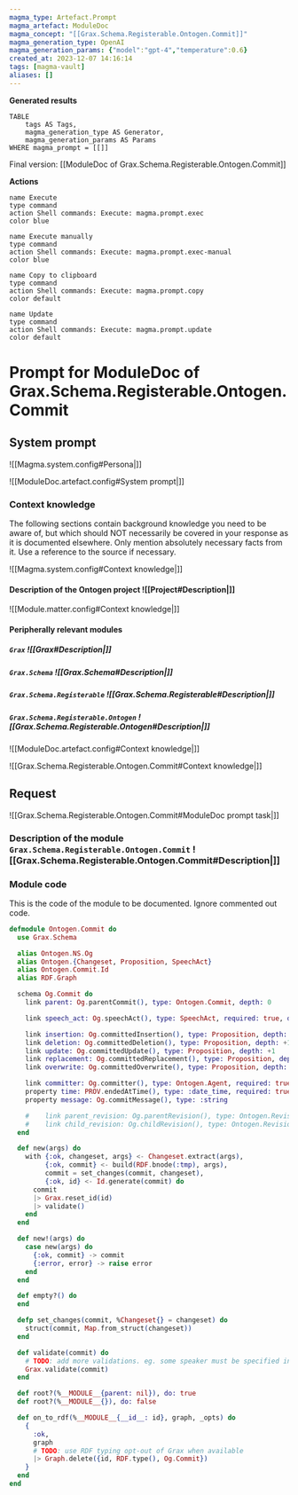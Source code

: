 ```yaml
---
magma_type: Artefact.Prompt
magma_artefact: ModuleDoc
magma_concept: "[[Grax.Schema.Registerable.Ontogen.Commit]]"
magma_generation_type: OpenAI
magma_generation_params: {"model":"gpt-4","temperature":0.6}
created_at: 2023-12-07 14:16:14
tags: [magma-vault]
aliases: []
---
```


**Generated results**

```dataview
TABLE
	tags AS Tags,
	magma_generation_type AS Generator,
	magma_generation_params AS Params
WHERE magma_prompt = [[]]
```

Final version: [[ModuleDoc of Grax.Schema.Registerable.Ontogen.Commit]]

**Actions**

```button
name Execute
type command
action Shell commands: Execute: magma.prompt.exec
color blue
```
```button
name Execute manually
type command
action Shell commands: Execute: magma.prompt.exec-manual
color blue
```
```button
name Copy to clipboard
type command
action Shell commands: Execute: magma.prompt.copy
color default
```
```button
name Update
type command
action Shell commands: Execute: magma.prompt.update
color default
```

# Prompt for ModuleDoc of Grax.Schema.Registerable.Ontogen.Commit

## System prompt

![[Magma.system.config#Persona|]]

![[ModuleDoc.artefact.config#System prompt|]]

### Context knowledge

The following sections contain background knowledge you need to be aware of, but which should NOT necessarily be covered in your response as it is documented elsewhere. Only mention absolutely necessary facts from it. Use a reference to the source if necessary.

![[Magma.system.config#Context knowledge|]]

#### Description of the Ontogen project ![[Project#Description|]]

![[Module.matter.config#Context knowledge|]]

#### Peripherally relevant modules

##### `Grax` ![[Grax#Description|]]

##### `Grax.Schema` ![[Grax.Schema#Description|]]

##### `Grax.Schema.Registerable` ![[Grax.Schema.Registerable#Description|]]

##### `Grax.Schema.Registerable.Ontogen` ![[Grax.Schema.Registerable.Ontogen#Description|]]

![[ModuleDoc.artefact.config#Context knowledge|]]

![[Grax.Schema.Registerable.Ontogen.Commit#Context knowledge|]]


## Request

![[Grax.Schema.Registerable.Ontogen.Commit#ModuleDoc prompt task|]]

### Description of the module `Grax.Schema.Registerable.Ontogen.Commit` ![[Grax.Schema.Registerable.Ontogen.Commit#Description|]]

### Module code

This is the code of the module to be documented. Ignore commented out code.

```elixir
defmodule Ontogen.Commit do
  use Grax.Schema

  alias Ontogen.NS.Og
  alias Ontogen.{Changeset, Proposition, SpeechAct}
  alias Ontogen.Commit.Id
  alias RDF.Graph

  schema Og.Commit do
    link parent: Og.parentCommit(), type: Ontogen.Commit, depth: 0

    link speech_act: Og.speechAct(), type: SpeechAct, required: true, depth: +1

    link insertion: Og.committedInsertion(), type: Proposition, depth: +1
    link deletion: Og.committedDeletion(), type: Proposition, depth: +1
    link update: Og.committedUpdate(), type: Proposition, depth: +1
    link replacement: Og.committedReplacement(), type: Proposition, depth: +1
    link overwrite: Og.committedOverwrite(), type: Proposition, depth: +1

    link committer: Og.committer(), type: Ontogen.Agent, required: true, depth: +1
    property time: PROV.endedAtTime(), type: :date_time, required: true
    property message: Og.commitMessage(), type: :string

    #    link parent_revision: Og.parentRevision(), type: Ontogen.Revision, required: true
    #    link child_revision: Og.childRevision(), type: Ontogen.Revision, required: true
  end

  def new(args) do
    with {:ok, changeset, args} <- Changeset.extract(args),
         {:ok, commit} <- build(RDF.bnode(:tmp), args),
         commit = set_changes(commit, changeset),
         {:ok, id} <- Id.generate(commit) do
      commit
      |> Grax.reset_id(id)
      |> validate()
    end
  end

  def new!(args) do
    case new(args) do
      {:ok, commit} -> commit
      {:error, error} -> raise error
    end
  end

  def empty?() do
  end

  defp set_changes(commit, %Changeset{} = changeset) do
    struct(commit, Map.from_struct(changeset))
  end

  def validate(commit) do
    # TODO: add more validations. eg. some speaker must be specified in some form
    Grax.validate(commit)
  end

  def root?(%__MODULE__{parent: nil}), do: true
  def root?(%__MODULE__{}), do: false

  def on_to_rdf(%__MODULE__{__id__: id}, graph, _opts) do
    {
      :ok,
      graph
      # TODO: use RDF typing opt-out of Grax when available
      |> Graph.delete({id, RDF.type(), Og.Commit})
    }
  end
end

```

